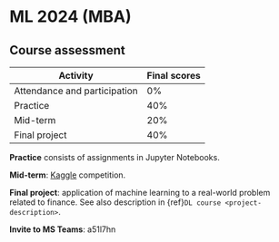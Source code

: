 # ML 2024 (MBA)

## Course assessment

| Activity                     | Final scores |
| ---------------------------- | ------------ |
| Attendance and participation | $0\%$        |
| Practice                     | $40\%$       |
| Mid-term                     | $20\%$       |
| Final project                | $40\%$       |

**Practice** consists of assignments in Jupyter Notebooks.

**Mid-term**: [Kaggle](https://www.kaggle.com/) competition.

**Final project**: application of machine learning to a real-world problem related to finance. See also description in {ref}`DL course <project-description>`.

**Invite to MS Teams**: a51l7hn
